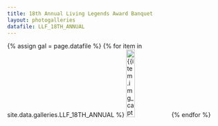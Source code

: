 ```yaml
---
title: 18th Annual Living Legends Award Banquet
layout: photogalleries
datafile: LLF_18TH_ANNUAL
---
```


<div class="am-container" id="am-container">
  {% assign gal = page.datafile %}
  <span id="whatgal" style="display:none;">{{gal}}</span>
  {% for item in site.data.galleries.LLF_18TH_ANNUAL %}
<a target="_blank" data-lightbox="18th_annual" href="https://s3-us-west-1.amazonaws.com/llf-photogalleries/{{gal}}{{item.img_path}}"><img width="20%" src="https://s3-us-west-1.amazonaws.com/llf-photogalleries/{{gal}}{{item.img_path}}" title="{{item.img_caption}}"></a>
{% endfor %}
</div>
